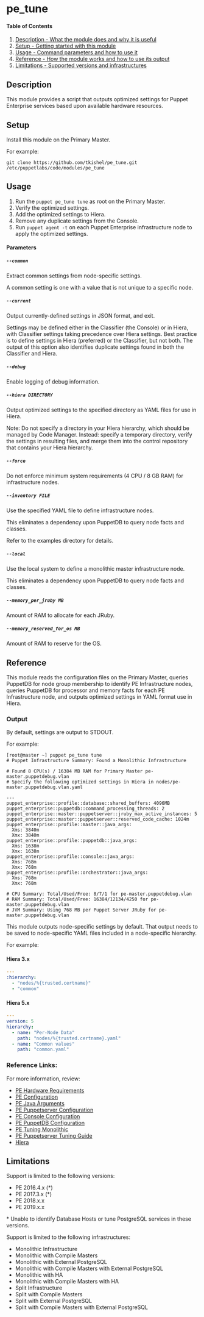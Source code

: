 # pe_tune

#### Table of Contents

1. [Description - What the module does and why it is useful](#description)
1. [Setup - Getting started with this module](#setup)
1. [Usage - Command parameters and how to use it](#usage)
1. [Reference - How the module works and how to use its output](#reference)
1. [Limitations - Supported versions and infrastructures](#limitations)

## Description

This module provides a script that outputs optimized settings for Puppet Enterprise services based upon available hardware resources.

## Setup

Install this module on the Primary Master.

For example:

```shell
git clone https://github.com/tkishel/pe_tune.git /etc/puppetlabs/code/modules/pe_tune
```

## Usage

1. Run the `puppet pe_tune tune` as root on the Primary Master.
1. Verify the optimized settings.
1. Add the optimized settings to Hiera.
1. Remove any duplicate settings from the Console.
1. Run `puppet agent -t` on each Puppet Enterprise infrastructure node to apply the optimized settings.

#### Parameters

##### `--common`

Extract common settings from node-specific settings.

A common setting is one with a value that is not unique to a specific node.

##### `--current`

Output currently-defined settings in JSON format, and exit.

Settings may be defined either in the Classifier (the Console) or in Hiera, with Classifier settings taking precedence over Hiera settings. Best practice is to define settings in Hiera (preferred) or the Classifier, but not both. The output of this option also identifies duplicate settings found in both the Classifier and Hiera.

##### `--debug`

Enable logging of debug information.

##### `--hiera DIRECTORY`

Output optimized settings to the specified directory as YAML files for use in Hiera.

Note: Do not specify a directory in your Hiera hierarchy, which should be managed by Code Manager. Instead: specify a temporary directory, verify the settings in resulting files, and merge them into the control repository that contains your Hiera hierarchy.

##### `--force`

Do not enforce minimum system requirements (4 CPU / 8 GB RAM) for infrastructure nodes.

##### `--inventory FILE`

Use the specified YAML file to define infrastructure nodes.

This eliminates a dependency upon PuppetDB to query node facts and classes.

Refer to the examples directory for details.

##### `--local`

Use the local system to define a monolithic master infrastructure node.

This eliminates a dependency upon PuppetDB to query node facts and classes.

##### `--memory_per_jruby MB`

Amount of RAM to allocate for each JRuby.

##### `--memory_reserved_for_os MB`

Amount of RAM to reserve for the OS.

## Reference

This module reads the configuration files on the Primary Master, queries PuppetDB for node group membership to identify PE Infrastructure nodes, queries PuppetDB for processor and memory facts for each PE Infrastructure node, and outputs optimized settings in YAML format use in Hiera.

### Output

By default, settings are output to STDOUT.

For example:

```shell
[root@master ~] puppet pe_tune tune
# Puppet Infrastructure Summary: Found a Monolithic Infrastructure

# Found 8 CPU(s) / 16384 MB RAM for Primary Master pe-master.puppetdebug.vlan
# Specify the following optimized settings in Hiera in nodes/pe-master.puppetdebug.vlan.yaml

---
puppet_enterprise::profile::database::shared_buffers: 4096MB
puppet_enterprise::puppetdb::command_processing_threads: 2
puppet_enterprise::master::puppetserver::jruby_max_active_instances: 5
puppet_enterprise::master::puppetserver::reserved_code_cache: 1024m
puppet_enterprise::profile::master::java_args:
  Xms: 3840m
  Xmx: 3840m
puppet_enterprise::profile::puppetdb::java_args:
  Xms: 1638m
  Xmx: 1638m
puppet_enterprise::profile::console::java_args:
  Xms: 768m
  Xmx: 768m
puppet_enterprise::profile::orchestrator::java_args:
  Xms: 768m
  Xmx: 768m

# CPU Summary: Total/Used/Free: 8/7/1 for pe-master.puppetdebug.vlan
# RAM Summary: Total/Used/Free: 16384/12134/4250 for pe-master.puppetdebug.vlan
# JVM Summary: Using 768 MB per Puppet Server JRuby for pe-master.puppetdebug.vlan
```

This module outputs node-specific settings by default. That output needs to be saved to node-specific YAML files included in a node-specific hierarchy.

For example:

#### Hiera 3.x

```yaml
---
:hierarchy:
  - "nodes/%{trusted.certname}"
  - "common"
```

#### Hiera 5.x

```yaml
---
version: 5
hierarchy:
  - name: "Per-Node Data"
    path: "nodes/%{trusted.certname}.yaml"
  - name: "Common values"
    path: "common.yaml"
```

### Reference Links:

For more information, review:

* [PE Hardware Requirements](https://puppet.com/docs/pe/latest/installing/hardware_requirements.html)
* [PE Configuration](https://puppet.com/docs/pe/latest/configuring/config_intro.html)
* [PE Java Arguments](https://puppet.com/docs/pe/latest/configuring/config_java_args.html)
* [PE Puppetserver Configuration](https://puppet.com/docs/pe/latest/configuring/config_puppetserver.html)
* [PE Console Configuration](https://puppet.com/docs/pe/latest/configuring/config_console.html)
* [PE PuppetDB Configuration](https://puppet.com/docs/pe/latest/configuring/config_puppetdb.html)
* [PE Tuning Monolithic](https://puppet.com/docs/pe/latest/configuring/tuning_monolithic.html)
* [PE Puppetserver Tuning Guide](https://puppet.com/docs/puppetserver/latest/tuning_guide.html)
* [Hiera](https://puppet.com/docs/puppet/latest/hiera_intro.html)

## Limitations

Support is limited to the following versions:

* PE 2016.4.x (\*)
* PE 2017.3.x (\*)
* PE 2018.x.x
* PE 2019.x.x

\* Unable to identify Database Hosts or tune PostgreSQL services in these versions.

Support is limited to the following infrastructures:

* Monolithic Infrastructure
* Monolithic with Compile Masters
* Monolithic with External PostgreSQL
* Monolithic with Compile Masters with External PostgreSQL
* Monolithic with HA
* Monolithic with Compile Masters with HA
* Split Infrastructure
* Split with Compile Masters
* Split with External PostgreSQL
* Split with Compile Masters with External PostgreSQL
